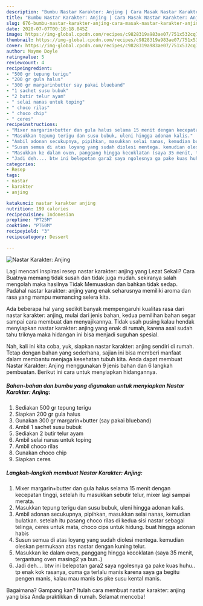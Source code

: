```yaml
---
description: "Bumbu Nastar Karakter: Anjing | Cara Masak Nastar Karakter: Anjing Yang Menggugah Selera"
title: "Bumbu Nastar Karakter: Anjing | Cara Masak Nastar Karakter: Anjing Yang Menggugah Selera"
slug: 676-bumbu-nastar-karakter-anjing-cara-masak-nastar-karakter-anjing-yang-menggugah-selera
date: 2020-07-07T00:18:18.045Z
image: https://img-global.cpcdn.com/recipes/c9828319a983ae07/751x532cq70/nastar-karakter-anjing-foto-resep-utama.jpg
thumbnail: https://img-global.cpcdn.com/recipes/c9828319a983ae07/751x532cq70/nastar-karakter-anjing-foto-resep-utama.jpg
cover: https://img-global.cpcdn.com/recipes/c9828319a983ae07/751x532cq70/nastar-karakter-anjing-foto-resep-utama.jpg
author: Mayme Doyle
ratingvalue: 5
reviewcount: 4
recipeingredient:
- "500 gr tepung terigu"
- "200 gr gula halus"
- "300 gr margarinbutter say pakai blueband"
- "1 sachet susu bubuk"
- "2 butir telur ayam"
- " selai nanas untuk toping"
- " choco rilas"
- " choco chip"
- " ceres"
recipeinstructions:
- "Mixer margarin+butter dan gula halus selama 15 menit dengan kecepatan tinggi, setelah itu masukkan sebutir telur, mixer lagi sampai merata."
- "Masukkan tepung terigu dan susu bubuk, uleni hingga adonan kalis."
- "Ambil adonan secukupnya, pipihkan, masukkan selai nanas, kemudian bulatkan. setelah itu pasang choco rilas di kedua sisi nastar sebagai telinga, ceres untuk mata, choco cips untuk hidung. buat hingga adonan habis"
- "Susun semua di atas loyang yang sudah diolesi mentega. kemudian oleskan permukaan atas nastar dengan kuning telur."
- "Masukkan ke dalam oven, panggang hingga kecoklatan (saya 35 menit, tergantung oven masing2 ya bun..)"
- "Jadi deh.... btw ini belepotan gara2 saya ngolesnya ga pake kuas huhu.. tp enak kok rasanya, cuma ga terlalu manis karena saya ga begitu pengen manis, kalau mau manis bs pke susu kental manis."
categories:
- Resep
tags:
- nastar
- karakter
- anjing

katakunci: nastar karakter anjing 
nutrition: 199 calories
recipecuisine: Indonesian
preptime: "PT25M"
cooktime: "PT60M"
recipeyield: "3"
recipecategory: Dessert

---
```



![Nastar Karakter: Anjing](https://img-global.cpcdn.com/recipes/c9828319a983ae07/751x532cq70/nastar-karakter-anjing-foto-resep-utama.jpg)

Lagi mencari inspirasi resep nastar karakter: anjing yang Lezat Sekali? Cara Buatnya memang tidak susah dan tidak juga mudah. sekiranya salah mengolah maka hasilnya Tidak Memuaskan dan bahkan tidak sedap. Padahal nastar karakter: anjing yang enak seharusnya memiliki aroma dan rasa yang mampu memancing selera kita.



Ada beberapa hal yang sedikit banyak mempengaruhi kualitas rasa dari nastar karakter: anjing, mulai dari jenis bahan, kedua pemilihan bahan segar sampai cara membuat dan menyajikannya. Tidak usah pusing kalau hendak menyiapkan nastar karakter: anjing yang enak di rumah, karena asal sudah tahu triknya maka hidangan ini bisa menjadi suguhan spesial.


Nah, kali ini kita coba, yuk, siapkan nastar karakter: anjing sendiri di rumah. Tetap dengan bahan yang sederhana, sajian ini bisa memberi manfaat dalam membantu menjaga kesehatan tubuh kita. Anda dapat membuat Nastar Karakter: Anjing menggunakan 9 jenis bahan dan 6 langkah pembuatan. Berikut ini cara untuk menyiapkan hidangannya.

<!--inarticleads1-->

##### Bahan-bahan dan bumbu yang digunakan untuk menyiapkan Nastar Karakter: Anjing:

1. Sediakan 500 gr tepung terigu
1. Siapkan 200 gr gula halus
1. Gunakan 300 gr margarin+butter (say pakai blueband)
1. Ambil 1 sachet susu bubuk
1. Sediakan 2 butir telur ayam
1. Ambil  selai nanas untuk toping
1. Ambil  choco rilas
1. Gunakan  choco chip
1. Siapkan  ceres




<!--inarticleads2-->

##### Langkah-langkah membuat Nastar Karakter: Anjing:

1. Mixer margarin+butter dan gula halus selama 15 menit dengan kecepatan tinggi, setelah itu masukkan sebutir telur, mixer lagi sampai merata.
1. Masukkan tepung terigu dan susu bubuk, uleni hingga adonan kalis.
1. Ambil adonan secukupnya, pipihkan, masukkan selai nanas, kemudian bulatkan. setelah itu pasang choco rilas di kedua sisi nastar sebagai telinga, ceres untuk mata, choco cips untuk hidung. buat hingga adonan habis
1. Susun semua di atas loyang yang sudah diolesi mentega. kemudian oleskan permukaan atas nastar dengan kuning telur.
1. Masukkan ke dalam oven, panggang hingga kecoklatan (saya 35 menit, tergantung oven masing2 ya bun..)
1. Jadi deh.... btw ini belepotan gara2 saya ngolesnya ga pake kuas huhu.. tp enak kok rasanya, cuma ga terlalu manis karena saya ga begitu pengen manis, kalau mau manis bs pke susu kental manis.




Bagaimana? Gampang kan? Itulah cara membuat nastar karakter: anjing yang bisa Anda praktikkan di rumah. Selamat mencoba!

